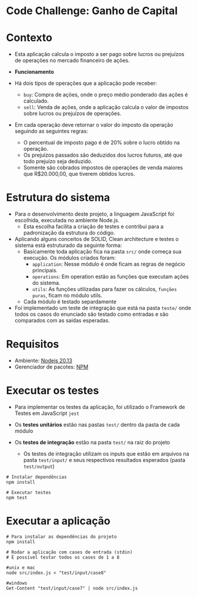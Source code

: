# Code Challenge: Ganho de Capital

# Contexto  
- Esta aplicação calcula o imposto a ser pago sobre lucros ou prejuízos de operações no mercado financeiro de ações.

- **Funcionamento**
- Há dois tipos de operações que a aplicação pode receber:
    - `buy`: Compra de ações, onde o preço médio ponderado das ações é calculado.
    - `sell`: Venda de ações, onde a aplicação calcula o valor de impostos sobre lucros ou prejuízos de operações.

- Em cada operação deve retornar o valor do imposto da operação seguindo as seguintes regras:
    - O percentual de imposto pago é de 20% sobre o lucro obtido na operação.
    - Os prejuízos passados são deduzidos dos lucros futuros, até que todo prejuízo seja deduzido.
    - Somente são cobrados impostos de operações de venda maiores que R$20.000,00, que tiverem obtidos lucros.

# Estrutura do sistema
- Para o desenvolvimento deste projeto, a linguagem JavaScript foi escolhida, executada no ambiente Node.js.
    - Esta escolha facilita a criação de testes e contribui para a padronização da estrutura do código.
- Aplicando alguns conceitos de SOLID, Clean architecture e testes o sistema está estruturado da seguinte forma:
    - Basicamente toda aplicação fica na pasta `src/` onde começa sua execução. Os módulos criados foram:
        - `application`: Nesse módulo é onde ficam as regras de negócio principais.
        - `operations`: Em operation estão as funções que executam ações do sistema.
        - `utils`: As funções utilizadas para fazer os cálculos, `funções puras`, ficam no módulo utils.
    - Cada módulo é testado separdamente
- Foi implementado um teste de integração que está na pasta `teste/` onde todos os casos do enunciado são testado como entradas e são comparados com as saídas esperadas.  

# Requisitos
  - Ambiente: [Nodejs 20.13](https://nodejs.org/en/download/)
  - Gerenciador de pacotes: [NPM](https://docs.npmjs.com/downloading-and-installing-node-js-and-npm)

# Executar os testes

- Para implementar os testes da aplicação, foi utilizado o Framework de Testes em JavaScript `jest`

- Os **testes unitários** estão nas pastas `test/` dentro da pasta de cada módulo
- Os **testes de integração** estão na pasta `test/` na raiz do projeto
  - Os testes de integração utilizam os inputs que estão em arquivos na pasta `test/input/` e seus respectivos resultados esperados (pasta `test/output`)

```shell
# Instalar dependências
npm install

# Executar testes
npm test
```

# Executar a aplicação

```shell
# Para instalar as dependências do projeto
npm install

# Rodar a aplicação com cases de entrada (stdin)
# É possível testar todos os cases de 1 a 8  

#unix e mac
node src/index.js < "test/input/case8"

#windows
Get-Content "test/input/case7" | node src/index.js
```

